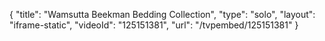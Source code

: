 {
    "title": "Wamsutta Beekman Bedding Collection",
    "type": "solo",
    "layout": "iframe-static",
    "videoId": "125151381",
    "url": "\/tvpembed\/125151381"
}